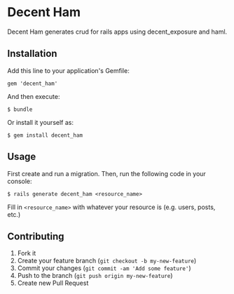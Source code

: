 # Decent Ham

Decent Ham generates crud for rails apps using decent_exposure and haml.

## Installation

Add this line to your application's Gemfile:

    gem 'decent_ham'

And then execute:

    $ bundle

Or install it yourself as:

    $ gem install decent_ham

## Usage

First create and run a migration. Then, run the following code in your console:

```
$ rails generate decent_ham <resource_name> 
```

Fill in `<resource_name>` with whatever your resource is (e.g. users, posts, etc.)

## Contributing

1. Fork it
2. Create your feature branch (`git checkout -b my-new-feature`)
3. Commit your changes (`git commit -am 'Add some feature'`)
4. Push to the branch (`git push origin my-new-feature`)
5. Create new Pull Request
